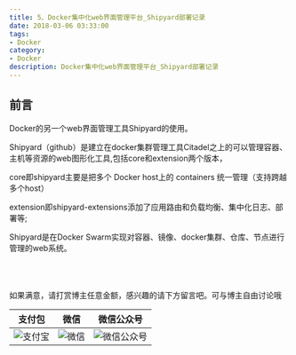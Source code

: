 ```yaml
---
title: 5、Docker集中化web界面管理平台_Shipyard部署记录
date: 2018-03-06 03:33:00
tags: 
- Docker
category: 
- Docker
description: Docker集中化web界面管理平台_Shipyard部署记录
---
```

<!-- image url 
https://raw.githubusercontent.com/HealerJean123/HealerJean123.github.io/master/blogImages
　　首行缩进
<font color="red">  </font>
-->

## 前言

Docker的另一个web界面管理工具Shipyard的使用。

Shipyard（github）是建立在docker集群管理工具Citadel之上的可以管理容器、主机等资源的web图形化工具,包括core和extension两个版本，

core即shipyard主要是把多个 Docker host上的 containers 统一管理（支持跨越多个host）

extension即shipyard-extensions添加了应用路由和负载均衡、集中化日志、部署等;

Shipyard是在Docker Swarm实现对容器、镜像、docker集群、仓库、节点进行管理的web系统。




<br/><br/><br/>
如果满意，请打赏博主任意金额，感兴趣的请下方留言吧。可与博主自由讨论哦

|支付包 | 微信|微信公众号|
|:-------:|:-------:|:------:|
|![支付宝](https://raw.githubusercontent.com/HealerJean123/HealerJean123.github.io/master/assets/img/tctip/alpay.jpg) | ![微信](https://raw.githubusercontent.com/HealerJean123/HealerJean123.github.io/master/assets/img/tctip/weixin.jpg)|![微信公众号](https://raw.githubusercontent.com/HealerJean123/HealerJean123.github.io/master/assets/img/my/qrcode_for_gh_a23c07a2da9e_258.jpg)|




<!-- Gitalk 评论 start  -->

<link rel="stylesheet" href="https://unpkg.com/gitalk/dist/gitalk.css">
<script src="https://unpkg.com/gitalk@latest/dist/gitalk.min.js"></script> 
<div id="gitalk-container"></div>    
 <script type="text/javascript">
    var gitalk = new Gitalk({
		clientID: `1d164cd85549874d0e3a`,
		clientSecret: `527c3d223d1e6608953e835b547061037d140355`,
		repo: `HealerJean123.github.io`,
		owner: 'HealerJean123',
		admin: ['HealerJean123'],
		id: '3cBpNc7Zayq5p7Pz',
    });
    gitalk.render('gitalk-container');
</script> 

<!-- Gitalk end -->

